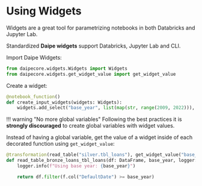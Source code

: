 # Using Widgets

Widgets are a great tool for parametrizing notebooks in both Databricks and Jupyter Lab.

Standardized **Daipe widgets** support Databricks, Jupyter Lab and CLI.

Import Daipe Widgets: 

```python
from daipecore.widgets.Widgets import Widgets
from daipecore.widgets.get_widget_value import get_widget_value
```
Create a widget:

```python
@notebook_function()
def create_input_widgets(widgets: Widgets):
    widgets.add_select("base_year", list(map(str, range(2009, 2022))), "2015", "Base year")
```

!!! warning "No more global variables"
    Following the best practices it is **strongly discouraged** to create global variables with widget values. 

Instead of having a global variable, get the value of a widget inside of each decorated function using `get_widget_value`:

```python
@transformation(read_table("silver.tbl_loans"), get_widget_value("base_year"), display=True)
def read_table_bronze_loans_tbl_loans(df: DataFrame, base_year, logger: Logger):
    logger.info(f"Using base year: {base_year}")

    return df.filter(f.col("DefaultDate") >= base_year)
```
